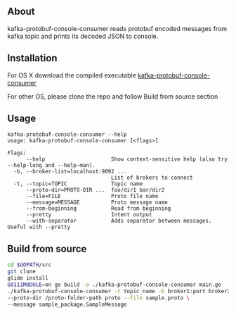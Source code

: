 
## About
kafka-protobuf-console-consumer reads protobuf encoded messages from kafka topic and prints its decoded JSON to console.

## Installation
For OS X download the compiled executable [kafka-protobuf-console-consumer](./kafka-protobuf-console-consumer)  

For other OS, please clone the repo and follow Build from source section
## Usage
```
kafka-protobuf-console-consumer --help
usage: kafka-protobuf-console-consumer [<flags>]

Flags:
      --help                     Show context-sensitive help (also try --help-long and --help-man).
  -b, --broker-list=localhost:9092 ...
                                 List of brokers to connect
  -t, --topic=TOPIC              Topic name
      --proto-dir=PROTO-DIR ...  foo/dir1 bar/dir2
      --file=FILE                Proto file name
      --message=MESSAGE          Proto message name
      --from-beginning           Read from beginning
      --pretty                   Intent output
      --with-separator           Adds separator between messages. Useful with --pretty
```

## Build from source
``` sh
cd $GOPATH/src
git clone 
glide install
GO111MODULE=on go build -o ./kafka-protobuf-console-consumer main.go
./kafka-protobuf-console-consumer -t topic_name -b broker1:port broker2:port \
--proto-dir /proto-folder-path proto --file sample.proto \
--message sample_package.SampleMessage
```
